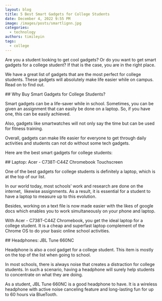 ```yaml
---
layout: blog
title: 5 Best Smart Gadgets for College Students
date: December 4, 2022 9:55 PM
image: /images/posts/smartlignn.jpg
categories:
  - technology
authors: timileyin
tags:
  - college
---
```

<!--StartFragment-->



Are you a student looking to get cool gadgets? Or do you want to get smart gadgets for a college student? If that is the case, you are in the right place.



We have a great list of gadgets that are the most perfect for college students. These gadgets will absolutely make life easier while on campus. Read on to find out.



\## Why Buy Smart Gadgets for College Students?



Smart gadgets can be a life-saver while in school. Sometimes, you can be given an assignment that can easily be done on a laptop. So, if you have one, this can be easily achieved.



Also, gadgets like smartwatches will not only say the time but can be used for fitness training. 



Overall, gadgets can make life easier for everyone to get through daily activities and students can not do without some tech gadgets. 



Here are the best smart gadgets for college students: 



\## Laptop: Acer - C738T-C44Z Chromebook Touchscreen



One of the best gadgets for college students is definitely a laptop, which is at the top of our list.



In our world today, most schools’ work and research are done on the internet,  likewise assignments. As a result, it is essential for a student to have a laptop to measure up to this evolution. 



Besides, working on a text file is now made easier with the likes of google docs which enables you to work simultaneously on your phone and laptop.



With Acer - C738T-C44Z Chromebook, you get the ideal laptop for a college student. It is a cheap and superfast laptop complement of the Chrome OS to do your basic online school activities.  



\## Headphones: JBL Tune 660NC 



Headphone is also a cool gadget for a college student. This item is mostly on the top of the list when going to school.



In most schools, there is always noise that creates a distraction for college students. In such a scenario, having a headphone will surely help students to concentrate on what they are doing.



As a student, JBL Tune 660NC is a good headphone to have. It is a wireless headphone with active noise canceling feature and long-lasting fun for up to 60 hours via BlueTooth.



<!--EndFragment-->
